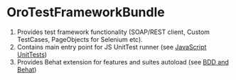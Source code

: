 OroTestFrameworkBundle
======================

1. Provides test framework functionality (SOAP/REST client, Custom TestCases, PageObjects for Selenium etc).
2. Contains main entry point for JS UnitTest runner
(see [JavaScript UnitTests](./Resources/doc/reference/js_unittests.md))
3. Provides Behat extension for features and suites autoload
(see [BDD and Behat](./Resources/doc/reference/behat-tests.md))
